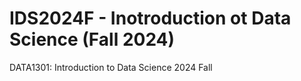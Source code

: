 # IDS2024F - Inotroduction ot Data Science (Fall 2024)
DATA1301: Introduction to Data Science 2024 Fall
